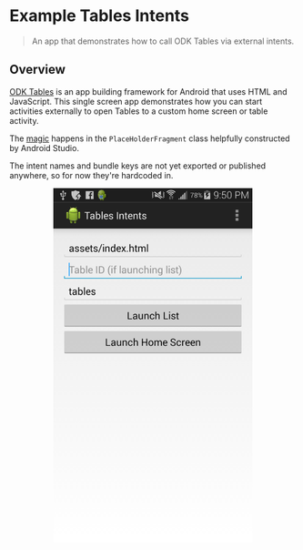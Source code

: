 # Example Tables Intents

> An app that demonstrates how to call ODK Tables via external intents.

## Overview

[ODK Tables](http://opendatakit.org/use/2_0_tools/odk-tables-2-0-rev122/) is
an app building framework for Android that uses HTML and JavaScript. This
single screen app demonstrates how you can start activities externally to open
Tables to a custom home screen or table activity.

The [magic](https://github.com/srsudar/ExampleTablesIntents/blob/master/app/src/main/java/tablesintents/opendatakit/org/tablesintents/MainActivity.java)
happens in the `PlaceHolderFragment` class helpfully constructed by
Android Studio.

The intent names and bundle keys are not yet exported or published anywhere, so
for now they're hardcoded in.

<p align="center">
    <img
        alt="Screenshot from example intents app."
        src="images/exampleScreenshot.png"
        width="350px" >
</p>
